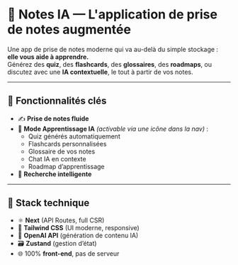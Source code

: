 # 📝 Notes IA — L'application de prise de notes augmentée

Une app de prise de notes moderne qui va au-delà du simple stockage : **elle vous aide à apprendre.**  
Générez des **quiz**, des **flashcards**, des **glossaires**, des **roadmaps**, ou discutez avec une **IA contextuelle**, le tout à partir de vos notes.

---

## 🚀 Fonctionnalités clés

- ✍️ **Prise de notes fluide**
- 🧠 **Mode Apprentissage IA** _(activable via une icône dans la nav)_ :
  - Quiz générés automatiquement
  - Flashcards personnalisées
  - Glossaire de vos notes
  - Chat IA en contexte
  - Roadmap d’apprentissage
- 🔎 **Recherche intelligente**

---

## 🧱 Stack technique

- ⚛️ **Next** (API Routes, full CSR)
- 💨 **Tailwind CSS** (UI moderne, responsive)
- 🧠 **OpenAI API** (génération de contenu IA)
- 🗃 **Zustand** (gestion d’état)
- 🌐 100% **front-end**, pas de serveur
